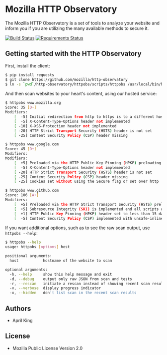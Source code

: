 # Mozilla HTTP Observatory

The Mozilla HTTP Observatory is a set of tools to analyze your website and inform you if you are utilizing the many available methods to secure it.

[![Build Status](https://travis-ci.org/marumari/http-observatory.svg?branch=master)](https://travis-ci.org/marumari/http-observatory) [![Requirements Status](https://requires.io/github/mozilla/http-observatory/requirements.svg?branch=master)](https://requires.io/github/mozilla/http-observatory/requirements/?branch=master)

## Getting started with the HTTP Observatory

First, install the client:
```bash
$ pip install requests
$ git clone https://github.com/mozilla/http-observatory
$ ln -s `pwd`/http-observatory/httpobs/scripts/httpobs /usr/local/bin/httpobs
```

And then scan websites to your heart's content, using our hosted service:

```bash
$ httpobs www.mozilla.org
Score: 35 [D-]
Modifiers:
    [  -5] Initial redirection from http to https is to a different host, preventing HSTS
    [  -5] X-Content-Type-Options header not implemented
    [ -10] X-XSS-Protection header not implemented
    [ -20] HTTP Strict Transport Security (HSTS) header is not set
    [ -25] Content Security Policy (CSP) header missing

$ httpobs www.google.com
Score: 45 [D+]
Modifiers:
Modifiers:
    [  +5] Preloaded via the HTTP Public Key Pinning (HPKP) preloading process
    [  -5] X-Content-Type-Options header not implemented
    [ -20] HTTP Strict Transport Security (HSTS) header is not set
    [ -25] Content Security Policy (CSP) header missing
    [ -25] Cookies set without using the Secure flag or set over http

$ httpobs www.github.com
Score: 106 [A+]
Modifiers:
    [  +5] Preloaded via the HTTP Strict Transport Security (HSTS) preloading process
    [  +5] Subresource Integrity (SRI) is implemented and all scripts are loaded from a secure origin
    [  +1] HTTP Public Key Pinning (HPKP) header set to less than 15 days (1296000)
    [  -5] Content Security Policy (CSP) implemented with unsafe-inline inside style-src directive
```

If you want additional options, such as to see the raw scan output, use `httpobs --help`:

```bash
$ httpobs --help
usage: httpobs [options] host

positional arguments:
  host           hostname of the website to scan

optional arguments:
  -h, --help     show this help message and exit
  -d, --debug    output only raw JSON from scan and tests
  -r, --rescan   initiate a rescan instead of showing recent scan results
  -v, --verbose  display progress indicator
  -x, --hidden   don't list scan in the recent scan results
```

## Authors

* April King

## License

* Mozilla Public License Version 2.0
